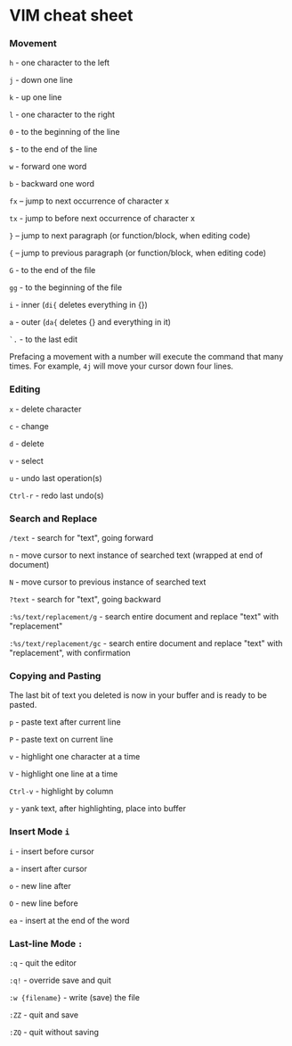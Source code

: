 
# VIM cheat sheet

### Movement

`h` - one character to the left

`j` - down one line

`k` - up one line

`l` - one character to the right

`0` - to the beginning of the line

`$` - to the end of the line

`w` - forward one word

`b` - backward one word

`fx` – jump to next occurrence of character x

`tx` - jump to before next occurrence of character x

`}` – jump to next paragraph (or function/block, when editing code)

`{` – jump to previous paragraph (or function/block, when editing code)

`G` - to the end of the file

`gg` - to the beginning of the file

`i` - inner  (`di{` deletes everything in {})

`a` - outer (`da{` deletes {} and everything in it)

`` `. ``  - to the last edit

Prefacing a movement with a number will execute the command that many times. For example, `4j` will move your cursor down four lines.

### Editing
`x` - delete character

`c` - change

`d` - delete

`v` - select

`u` - undo last operation(s)

`Ctrl-r` - redo last undo(s)

### Search and Replace
`/text` - search for "text", going forward

`n` - move cursor to next instance of searched text (wrapped at end of document)

`N` - move cursor to previous instance of searched text

`?text` - search for "text", going backward

`:%s/text/replacement/g` - search entire document and replace "text" with "replacement"

`:%s/text/replacement/gc` - search entire document and replace "text" with "replacement", with confirmation

### Copying and Pasting
The last bit of text you deleted is now in your buffer and is ready to be pasted.

`p` - paste text after current line

`P` - paste text on current line

`v` - highlight one character at a time

`V` - highlight one line at a time

`Ctrl-v` - highlight by column

`y` - yank text, after highlighting, place into buffer

### Insert Mode `i`
`i` - insert before cursor

`a` - insert after cursor

`o` - new line after

`O` - new line before

`ea` - insert at the end of the word

### Last-line Mode `:`
`:q` - quit the editor

`:q!` - override save and quit

`:w {filename}` - write (save) the file

`:ZZ` - quit and save

`:ZQ` - quit without saving
